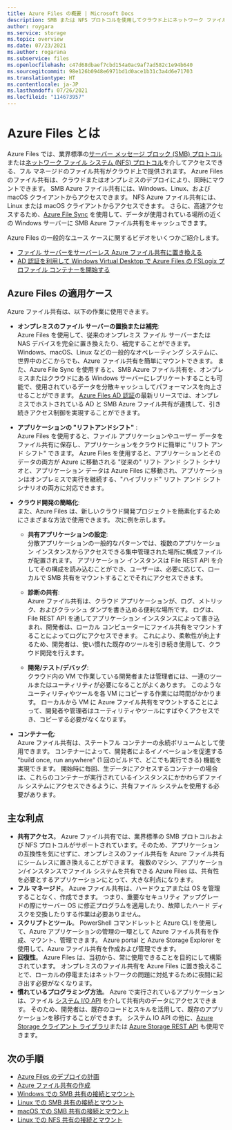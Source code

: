 ```yaml
---
title: Azure Files の概要 | Microsoft Docs
description: SMB または NFS プロトコルを使用してクラウド上にネットワーク ファイル共有を作成および使用できるサービス、Azure Files の概要。
author: roygara
ms.service: storage
ms.topic: overview
ms.date: 07/23/2021
ms.author: rogarana
ms.subservice: files
ms.openlocfilehash: c47d68dbaef7cbd154a0ac9af7ad582c1e94b640
ms.sourcegitcommit: 98e126b0948e6971bd1d0ace1b31c3a4d6e71703
ms.translationtype: HT
ms.contentlocale: ja-JP
ms.lasthandoff: 07/26/2021
ms.locfileid: "114673957"
---
```

# <a name="what-is-azure-files"></a>Azure Files とは
Azure Files では、業界標準の[サーバー メッセージ ブロック (SMB) プロトコル](/windows/win32/fileio/microsoft-smb-protocol-and-cifs-protocol-overview)または[ネットワーク ファイル システム (NFS) プロトコル](https://en.wikipedia.org/wiki/Network_File_System)を介してアクセスできる、フル マネージドのファイル共有がクラウド上で提供されます。 Azure Files のファイル共有は、クラウドまたはオンプレミスのデプロイにより、同時にマウントできます。 SMB Azure ファイル共有には、Windows、Linux、および macOS クライアントからアクセスできます。 NFS Azure ファイル共有には、Linux または macOS クライアントからアクセスできます。 さらに、高速アクセスするため、[Azure File Sync](../file-sync/file-sync-introduction.md) を使用して、データが使用されている場所の近くの Windows サーバーに SMB Azure ファイル共有をキャッシュできます。

Azure Files の一般的なユース ケースに関するビデオをいくつかご紹介します。
* [ファイル サーバーをサーバーレス Azure ファイル共有に置き換える](https://sec.ch9.ms/ch9/3358/0addac01-3606-4e30-ad7b-f195f3ab3358/ITOpsTalkAzureFiles_high.mp4)
* [AD 認証を利用して Windows Virtual Desktop で Azure Files の FSLogix プロファイル コンテナーを開始する](https://www.youtube.com/embed/9S5A1IJqfOQ)

## <a name="why-azure-files-is-useful"></a>Azure Files の適用ケース
Azure ファイル共有は、以下の作業に使用できます。

* **オンプレミスのファイル サーバーの置換または補完**:  
    Azure Files を使用して、従来のオンプレミス ファイル サーバーまたは NAS デバイスを完全に置き換えたり、補完することができます。 Windows、macOS、Linux などの一般的なオペレーティング システムに、世界中のどこからでも、Azure ファイル共有を簡単にマウントできます。 また、Azure File Sync を使用すると、SMB Azure ファイル共有を、オンプレミスまたはクラウドにある Windows サーバーにレプリケートすることも可能で、使用されているデータを分散キャッシュしてパフォーマンスを向上させることができます。 [Azure Files AD 認証](storage-files-active-directory-overview.md)の最新リリースでは、オンプレミスでホストされている AD と SMB Azure ファイル共有が連携して、引き続きアクセス制御を実現することができます。 

* **アプリケーションの "リフトアンドシフト"** :  
    Azure Files を使用すると、ファイル アプリケーションやユーザー データをファイル共有に保存し、アプリケーションをクラウドに簡単に "リフト アンド シフト" できます。 Azure Files を使用すると、アプリケーションとそのデータの両方が Azure に移動される "従来の" リフト アンド シフト シナリオと、アプリケーション データは Azure Files に移動され、アプリケーションはオンプレミスで実行を継続する、"ハイブリッド" リフト アンド シフト シナリオの両方に対応できます。 

* **クラウド開発の簡略化**:  
    また、Azure Files は、新しいクラウド開発プロジェクトを簡素化するためにさまざまな方法で使用できます。 次に例を示します。
    * **共有アプリケーションの設定**:  
        分散アプリケーションの一般的なパターンでは、複数のアプリケーション インスタンスからアクセスできる集中管理された場所に構成ファイルが配置されます。 アプリケーション インスタンスは File REST API を介してその構成を読み込むことができ、ユーザーは、必要に応じて、ローカルで SMB 共有をマウントすることでそれにアクセスできます。

    * **診断の共有**:  
        Azure ファイル共有は、クラウド アプリケーションが、ログ、メトリック、およびクラッシュ ダンプを書き込める便利な場所です。 ログは、File REST API を通してアプリケーション インスタンスによって書き込まれ、開発者は、ローカル コンピューターにファイル共有をマウントすることによってログにアクセスできます。 これにより、柔軟性が向上するため、開発者は、使い慣れた既存のツールを引き続き使用して、クラウド開発を行えます。

    * **開発/テスト/デバッグ**:  
        クラウド内の VM で作業している開発者または管理者には、一連のツールまたはユーティリティが必要になることがよくあります。 このようなユーティリティやツールを各 VM にコピーする作業には時間がかかります。 ローカルから VM に Azure ファイル共有をマウントすることによって、開発者や管理者はユーティリティやツールにすばやくアクセスでき、コピーする必要がなくなります。
* **コンテナー化**:  
    Azure ファイル共有は、ステートフル コンテナーの永続ボリュームとして使用できます。 コンテナーによって、開発者によるイノベーションを促進する "build once, run anywhere" (1 回のビルドで、どこでも実行できる) 機能を実現できます。 開始時に毎回、生データにアクセスするコンテナーの場合は、これらのコンテナーが実行されているインスタンスにかかわらずファイル システムにアクセスできるように、共有ファイル システムを使用する必要があります。

## <a name="key-benefits"></a>主な利点
* **共有アクセス**。 Azure ファイル共有では、業界標準の SMB プロトコルおよび NFS プロトコルがサポートされています。そのため、アプリケーションの互換性を気にせずに、オンプレミスのファイル共有を Azure ファイル共有にシームレスに置き換えることができます。 複数のマシン、アプリケーション/インスタンスでファイル システムを共有できる Azure Files は、共有性を必要とするアプリケーションにとって、大きな利点になります。 
* **フル マネージド**。 Azure ファイル共有は、ハードウェアまたは OS を管理することなく、作成できます。 つまり、重要なセキュリティ アップグレードの際にサーバー OS に修正プログラムを適用したり、故障したハード ディスクを交換したりする作業は必要ありません。
* **スクリプトとツール**。 PowerShell コマンドレットと Azure CLI を使用して、Azure アプリケーションの管理の一環として Azure ファイル共有を作成、マウント、管理できます。 Azure portal と Azure Storage Explorer を使用して、Azure ファイル共有を作成および管理できます。 
* **回復性**。 Azure Files は、当初から、常に使用できることを目的にして構築されています。 オンプレミスのファイル共有を Azure Files に置き換えることで、ローカルの停電またはネットワークの問題に対処するために夜間に起き出す必要がなくなります。 
* **慣れているプログラミング方法**。 Azure で実行されているアプリケーションは、ファイル [システム I/O API](/dotnet/api/system.io.file) を介して共有内のデータにアクセスできます。 そのため、開発者は、既存のコードとスキルを活用して、既存のアプリケーションを移行することができます。 システム IO API の他に、[Azure Storage クライアント ライブラリ](/previous-versions/azure/dn261237(v=azure.100))または [Azure Storage REST API](/rest/api/storageservices/file-service-rest-api) も使用できます。

## <a name="next-steps"></a>次の手順
* [Azure Files のデプロイの計画](storage-files-planning.md)
* [Azure ファイル共有の作成](storage-how-to-create-file-share.md)
* [Windows での SMB 共有の接続とマウント](storage-how-to-use-files-windows.md)
* [Linux での SMB 共有の接続とマウント](storage-how-to-use-files-linux.md)
* [macOS での SMB 共有の接続とマウント](storage-how-to-use-files-mac.md)
* [Linux での NFS 共有の接続とマウント](storage-files-how-to-mount-nfs-shares.md)
